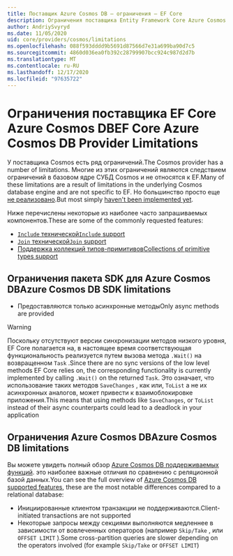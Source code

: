 ```yaml
---
title: Поставщик Azure Cosmos DB — ограничения — EF Core
description: Ограничения поставщика Entity Framework Core Azure Cosmos DB по сравнению с другими поставщиками
author: AndriySvyryd
ms.date: 11/05/2020
uid: core/providers/cosmos/limitations
ms.openlocfilehash: 088f593dddd9b5691d87566d7e31a699ba90d7c5
ms.sourcegitcommit: 4860d036ea0fb392c28799907bcc924c987d2d7b
ms.translationtype: MT
ms.contentlocale: ru-RU
ms.lasthandoff: 12/17/2020
ms.locfileid: "97635722"
---
```

# <a name="ef-core-azure-cosmos-db-provider-limitations"></a><span data-ttu-id="15424-103">Ограничения поставщика EF Core Azure Cosmos DB</span><span class="sxs-lookup"><span data-stu-id="15424-103">EF Core Azure Cosmos DB Provider Limitations</span></span>

<span data-ttu-id="15424-104">У поставщика Cosmos есть ряд ограничений.</span><span class="sxs-lookup"><span data-stu-id="15424-104">The Cosmos provider has a number of limitations.</span></span> <span data-ttu-id="15424-105">Многие из этих ограничений являются следствием ограничений в базовом ядре СУБД Cosmos и не относятся к EF.</span><span class="sxs-lookup"><span data-stu-id="15424-105">Many of these limitations are a result of limitations in the underlying Cosmos database engine and are not specific to EF.</span></span> <span data-ttu-id="15424-106">Но большинство просто еще [не реализовано](https://github.com/dotnet/efcore/issues?page=1&q=is%3Aissue+is%3Aopen+Cosmos+in%3Atitle+label%3Atype-enhancement+sort%3Areactions-%2B1-desc).</span><span class="sxs-lookup"><span data-stu-id="15424-106">But most simply [haven't been implemented yet](https://github.com/dotnet/efcore/issues?page=1&q=is%3Aissue+is%3Aopen+Cosmos+in%3Atitle+label%3Atype-enhancement+sort%3Areactions-%2B1-desc).</span></span>

<span data-ttu-id="15424-107">Ниже перечислены некоторые из наиболее часто запрашиваемых компонентов.</span><span class="sxs-lookup"><span data-stu-id="15424-107">These are some of the commonly requested features:</span></span>

- [<span data-ttu-id="15424-108">`Include` технической</span><span class="sxs-lookup"><span data-stu-id="15424-108">`Include` support</span></span>](https://github.com/dotnet/efcore/issues/16920)
- [<span data-ttu-id="15424-109">`Join` технической</span><span class="sxs-lookup"><span data-stu-id="15424-109">`Join` support</span></span>](https://github.com/dotnet/efcore/issues/17314)
- [<span data-ttu-id="15424-110">Поддержка коллекций типов-примитивов</span><span class="sxs-lookup"><span data-stu-id="15424-110">Collections of primitive types support</span></span>](https://github.com/dotnet/efcore/issues/14762)

## <a name="azure-cosmos-db-sdk-limitations"></a><span data-ttu-id="15424-111">Ограничения пакета SDK для Azure Cosmos DB</span><span class="sxs-lookup"><span data-stu-id="15424-111">Azure Cosmos DB SDK limitations</span></span>

- <span data-ttu-id="15424-112">Предоставляются только асинхронные методы</span><span class="sxs-lookup"><span data-stu-id="15424-112">Only async methods are provided</span></span>

> [!WARNING]
> <span data-ttu-id="15424-113">Поскольку отсутствуют версии синхронизации методов низкого уровня, EF Core полагается на, в настоящее время соответствующая функциональность реализуется путем вызова метода `.Wait()` на возвращенном `Task` .</span><span class="sxs-lookup"><span data-stu-id="15424-113">Since there are no sync versions of the low level methods EF Core relies on, the corresponding functionality is currently implemented by calling `.Wait()` on the returned `Task`.</span></span> <span data-ttu-id="15424-114">Это означает, что использование таких методов `SaveChanges` , как или, `ToList` а не их асинхронных аналогов, может привести к взаимоблокировке приложения.</span><span class="sxs-lookup"><span data-stu-id="15424-114">This means that using methods like `SaveChanges`, or `ToList` instead of their async counterparts could lead to a deadlock in your application</span></span>

## <a name="azure-cosmos-db-limitations"></a><span data-ttu-id="15424-115">Ограничения Azure Cosmos DB</span><span class="sxs-lookup"><span data-stu-id="15424-115">Azure Cosmos DB limitations</span></span>

<span data-ttu-id="15424-116">Вы можете увидеть полный обзор [Azure Cosmos DB поддерживаемых функций](/azure/cosmos-db/modeling-data). это наиболее важные отличия по сравнению с реляционной базой данных.</span><span class="sxs-lookup"><span data-stu-id="15424-116">You can see the full overview of [Azure Cosmos DB supported features](/azure/cosmos-db/modeling-data), these are the most notable differences compared to a relational database:</span></span>

- <span data-ttu-id="15424-117">Инициированные клиентом транзакции не поддерживаются.</span><span class="sxs-lookup"><span data-stu-id="15424-117">Client-initiated transactions are not supported</span></span>
- <span data-ttu-id="15424-118">Некоторые запросы между секциями выполняются медленнее в зависимости от вовлеченных операторов (например `Skip/Take` , или `OFFSET LIMIT` ).</span><span class="sxs-lookup"><span data-stu-id="15424-118">Some cross-partition queries are slower depending on the operators involved (for example `Skip/Take` or `OFFSET LIMIT`)</span></span>
